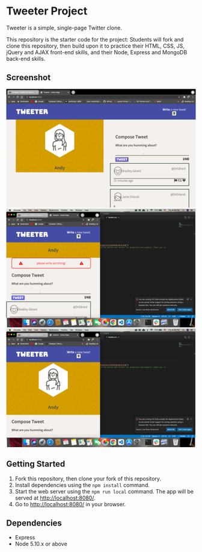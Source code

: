 # Tweeter Project

Tweeter is a simple, single-page Twitter clone.

This repository is the starter code for the project: Students will fork and clone this repository, then build upon it to practice their HTML, CSS, JS, jQuery and AJAX front-end skills, and their Node, Express and MongoDB back-end skills.

## Screenshot

![ScreenShoot](https://github.com/andysongsong/tweeter/blob/master/docs/desks.png?raw=true)
![ScreenShoot](https://github.com/andysongsong/tweeter/blob/master/docs/error.png?raw=true)
![ScreenShoot](https://github.com/andysongsong/tweeter/blob/master/docs/mobile.png?raw=true)

## Getting Started

1. Fork this repository, then clone your fork of this repository.
2. Install dependencies using the `npm install` command.
3. Start the web server using the `npm run local` command. The app will be served at <http://localhost:8080/>.
4. Go to <http://localhost:8080/> in your browser.

## Dependencies

- Express
- Node 5.10.x or above
